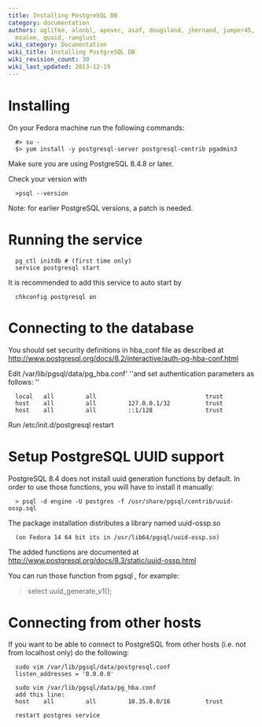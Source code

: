 ```yaml
---
title: Installing PostgreSQL DB
category: documentation
authors: aglitke, alonbl, apevec, asaf, dougsland, jhernand, jumper45, lpeer, moti,
  msalem, quaid, ranglust
wiki_category: Documentation
wiki_title: Installing PostgreSQL DB
wiki_revision_count: 30
wiki_last_updated: 2013-12-19
---
```


# Installing

On your Fedora machine run the following commands:

      #> su -
      $> yum install -y postgresql-server postgresql-contrib pgadmin3

Make sure you are using PostgreSQL 8.4.8 or later.

Check your version with

      >psql --version

Note: for earlier PostgreSQL versions, a patch is needed.

# Running the service

      pg_ctl initdb # (first time only)
      service postgresql start

It is recommended to add this service to auto start by

      chkconfig postgresql on

# Connecting to the database

You should set security definitions in hba_conf file as described at
 <http://www.postgresql.org/docs/8.2/interactive/auth-pg-hba-conf.html>

Edit /var/lib/pgsql/data/pg_hba.conf' ''and set authentication parameters as follows: ''

      local   all         all                               trust
      host    all         all         127.0.0.1/32          trust
      host    all         all         ::1/128               trust

Run /etc/init.d/postgresql restart

# Setup PostgreSQL UUID support

PostgreSQL 8.4 does not install uuid generation functions by default.
In order to use those functions, you will have to install it manually:

      > psql -d engine -U postgres -f /usr/share/pgsql/contrib/uuid-ossp.sql

The package installation distributes a library named uuid-ossp.so

      (on Fedora 14 64 bit its in /usr/lib64/pgsql/uuid-ossp.so)

The added functions are documented at
<http://www.postgresql.org/docs/8.3/static/uuid-ossp.html>

You can run those function from pgsql , for example:
 > select uuid_generate_v1();

# Connecting from other hosts

If you want to be able to connect to PostgreSQL from other hosts (i.e. not from localhost only) do the following:

      sudo vim /var/lib/pgsql/data/postgresql.conf
      listen_addresses = '0.0.0.0'

      sudo vim /var/lib/pgsql/data/pg_hba.conf
      add this line:
      host    all         all         10.35.0.0/16          trust

      restart postgres service
